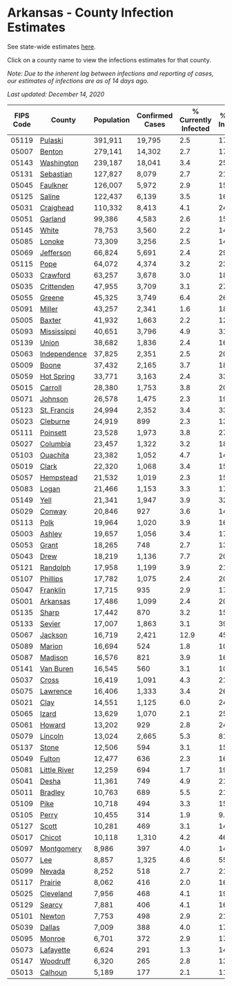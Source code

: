 # Arkansas - County Infection Estimates

See state-wide estimates [here](/infections/us-ar).

Click on a county name to view the infections estimates for that county.

*Note: Due to the inherent lag between infections and reporting of cases, our estimates of infections are as of 14 days ago.*

*Last updated: December 14, 2020*

|   FIPS Code |                       County |   Population |   Confirmed Cases |   % Currently Infected |   % Total Infected |
|-------------|------------------------------|--------------|-------------------|------------------------|--------------------|
|       05119 |           [Pulaski](pulaski) |      391,911 |            19,795 |                    2.5 |               17.2 |
|       05007 |             [Benton](benton) |      279,141 |            14,302 |                    2.7 |               17.4 |
|       05143 |     [Washington](washington) |      239,187 |            18,041 |                    3.4 |               25.7 |
|       05131 |       [Sebastian](sebastian) |      127,827 |             8,079 |                    2.7 |               21.1 |
|       05045 |         [Faulkner](faulkner) |      126,007 |             5,972 |                    2.9 |               15.6 |
|       05125 |             [Saline](saline) |      122,437 |             6,139 |                    3.5 |               16.3 |
|       05031 |       [Craighead](craighead) |      110,332 |             8,413 |                    4.1 |               24.9 |
|       05051 |           [Garland](garland) |       99,386 |             4,583 |                    2.6 |               15.5 |
|       05145 |               [White](white) |       78,753 |             3,560 |                    2.2 |               14.5 |
|       05085 |             [Lonoke](lonoke) |       73,309 |             3,256 |                    2.5 |               14.4 |
|       05069 |       [Jefferson](jefferson) |       66,824 |             5,691 |                    2.4 |               29.3 |
|       05115 |                 [Pope](pope) |       64,072 |             4,374 |                    3.2 |               23.0 |
|       05033 |         [Crawford](crawford) |       63,257 |             3,678 |                    3.0 |               18.9 |
|       05035 |     [Crittenden](crittenden) |       47,955 |             3,709 |                    3.1 |               27.3 |
|       05055 |             [Greene](greene) |       45,325 |             3,749 |                    6.4 |               26.8 |
|       05091 |             [Miller](miller) |       43,257 |             2,341 |                    1.6 |               18.2 |
|       05005 |             [Baxter](baxter) |       41,932 |             1,663 |                    2.2 |               12.6 |
|       05093 |   [Mississippi](mississippi) |       40,651 |             3,796 |                    4.9 |               31.2 |
|       05139 |               [Union](union) |       38,682 |             1,836 |                    2.4 |               16.0 |
|       05063 | [Independence](independence) |       37,825 |             2,351 |                    2.5 |               20.8 |
|       05009 |               [Boone](boone) |       37,432 |             2,165 |                    3.7 |               18.6 |
|       05059 |     [Hot Spring](hot-spring) |       33,771 |             3,163 |                    2.4 |               33.5 |
|       05015 |           [Carroll](carroll) |       28,380 |             1,753 |                    3.8 |               20.2 |
|       05071 |           [Johnson](johnson) |       26,578 |             1,475 |                    2.3 |               19.3 |
|       05123 |   [St. Francis](st.-francis) |       24,994 |             2,352 |                    3.4 |               33.8 |
|       05023 |         [Cleburne](cleburne) |       24,919 |               899 |                    2.3 |               13.2 |
|       05111 |         [Poinsett](poinsett) |       23,528 |             1,973 |                    3.8 |               27.1 |
|       05027 |         [Columbia](columbia) |       23,457 |             1,322 |                    3.2 |               18.2 |
|       05103 |         [Ouachita](ouachita) |       23,382 |             1,052 |                    4.7 |               14.4 |
|       05019 |               [Clark](clark) |       22,320 |             1,068 |                    3.4 |               15.7 |
|       05057 |       [Hempstead](hempstead) |       21,532 |             1,019 |                    2.3 |               15.6 |
|       05083 |               [Logan](logan) |       21,466 |             1,153 |                    3.3 |               17.8 |
|       05149 |                 [Yell](yell) |       21,341 |             1,947 |                    3.9 |               32.3 |
|       05029 |             [Conway](conway) |       20,846 |               927 |                    3.6 |               14.1 |
|       05113 |                 [Polk](polk) |       19,964 |             1,020 |                    3.9 |               16.7 |
|       05003 |             [Ashley](ashley) |       19,657 |             1,056 |                    3.4 |               17.9 |
|       05053 |               [Grant](grant) |       18,265 |               748 |                    2.7 |               13.5 |
|       05043 |                 [Drew](drew) |       18,219 |             1,136 |                    7.7 |               20.1 |
|       05121 |         [Randolph](randolph) |       17,958 |             1,199 |                    3.9 |               21.9 |
|       05107 |         [Phillips](phillips) |       17,782 |             1,075 |                    2.4 |               20.2 |
|       05047 |         [Franklin](franklin) |       17,715 |               935 |                    2.9 |               17.1 |
|       05001 |         [Arkansas](arkansas) |       17,486 |             1,099 |                    2.4 |               20.6 |
|       05135 |               [Sharp](sharp) |       17,442 |               870 |                    3.2 |               15.9 |
|       05133 |             [Sevier](sevier) |       17,007 |             1,863 |                    3.1 |               39.7 |
|       05067 |           [Jackson](jackson) |       16,719 |             2,421 |                   12.9 |               45.0 |
|       05089 |             [Marion](marion) |       16,694 |               524 |                    1.8 |               10.0 |
|       05087 |           [Madison](madison) |       16,576 |               821 |                    3.9 |               16.7 |
|       05141 |       [Van Buren](van-buren) |       16,545 |               560 |                    3.1 |               10.9 |
|       05037 |               [Cross](cross) |       16,419 |             1,091 |                    4.3 |               21.3 |
|       05075 |         [Lawrence](lawrence) |       16,406 |             1,333 |                    3.4 |               26.8 |
|       05021 |                 [Clay](clay) |       14,551 |             1,125 |                    6.0 |               24.9 |
|       05065 |               [Izard](izard) |       13,629 |             1,070 |                    2.1 |               25.3 |
|       05061 |             [Howard](howard) |       13,202 |               929 |                    2.8 |               24.2 |
|       05079 |           [Lincoln](lincoln) |       13,024 |             2,665 |                    5.3 |               81.1 |
|       05137 |               [Stone](stone) |       12,506 |               594 |                    3.1 |               15.5 |
|       05049 |             [Fulton](fulton) |       12,477 |               636 |                    2.3 |               16.1 |
|       05081 | [Little River](little-river) |       12,259 |               694 |                    1.7 |               19.3 |
|       05041 |               [Desha](desha) |       11,361 |               749 |                    4.9 |               21.7 |
|       05011 |           [Bradley](bradley) |       10,763 |               689 |                    5.5 |               21.2 |
|       05109 |                 [Pike](pike) |       10,718 |               494 |                    3.3 |               15.1 |
|       05105 |               [Perry](perry) |       10,455 |               314 |                    1.9 |                9.9 |
|       05127 |               [Scott](scott) |       10,281 |               469 |                    3.1 |               14.7 |
|       05017 |             [Chicot](chicot) |       10,118 |             1,310 |                    4.2 |               46.6 |
|       05097 |     [Montgomery](montgomery) |        8,986 |               397 |                    4.0 |               14.1 |
|       05077 |                   [Lee](lee) |        8,857 |             1,325 |                    4.6 |               55.2 |
|       05099 |             [Nevada](nevada) |        8,252 |               518 |                    2.7 |               21.3 |
|       05117 |           [Prairie](prairie) |        8,062 |               416 |                    2.0 |               16.8 |
|       05025 |       [Cleveland](cleveland) |        7,956 |               468 |                    4.1 |               19.7 |
|       05129 |             [Searcy](searcy) |        7,881 |               406 |                    4.1 |               16.5 |
|       05101 |             [Newton](newton) |        7,753 |               498 |                    2.9 |               21.6 |
|       05039 |             [Dallas](dallas) |        7,009 |               388 |                    4.0 |               17.9 |
|       05095 |             [Monroe](monroe) |        6,701 |               372 |                    2.9 |               17.9 |
|       05073 |       [Lafayette](lafayette) |        6,624 |               291 |                    1.3 |               14.5 |
|       05147 |         [Woodruff](woodruff) |        6,320 |               265 |                    2.8 |               13.0 |
|       05013 |           [Calhoun](calhoun) |        5,189 |               177 |                    2.1 |               11.0 |